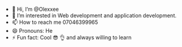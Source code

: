 - 👋 Hi, I’m @Olexxee
- 👀 I’m interested in Web development and application development.
- 📫 How to reach me 07046399965
- 😄 Pronouns: He
- ⚡ Fun fact: Cool 😎 👌 and always willing to learn 

<!---
Olexxee/Olexxee is a ✨ special ✨ repository because its `README.md` (this file) appears on your GitHub profile.
You can click the Preview link to take a look at your changes.
--->
